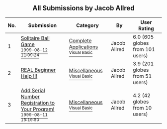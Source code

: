 ﻿<div align="center">

## All Submissions by Jacob Allred

</div>

No.  | Submission | Category | By   | User Rating
---- | ---------- | -------- | ---- | -----------
1 | [Solitaire Ball Game<br /><sup>1999-08-12 11:09:24</sup>](https://github.com/Planet-Source-Code/jacob-allred-solitaire-ball-game__1-2949) | [Complete Applications<br /><sup>Visual Basic</sup>](../ByCategory/complete-applications__1-27.md) | Jacob Allred | 6.0 (605 globes from 101 users)
2 | [REAL Beginner Help \!\!\!<br />](https://github.com/Planet-Source-Code/jacob-allred-real-beginner-help__1-2952) | [Miscellaneous<br /><sup>Visual Basic</sup>](../ByCategory/miscellaneous__1-1.md) | Jacob Allred | 3.9 (201 globes from 51 users)
3 | [Add Serial Number Registration to Your Program\!<br /><sup>1999-08-11 15:19:50</sup>](https://github.com/Planet-Source-Code/jacob-allred-add-serial-number-registration-to-your-program__1-2931) | [Miscellaneous<br /><sup>Visual Basic</sup>](../ByCategory/miscellaneous__1-1.md) | Jacob Allred | 4.2 (42 globes from 10 users)
